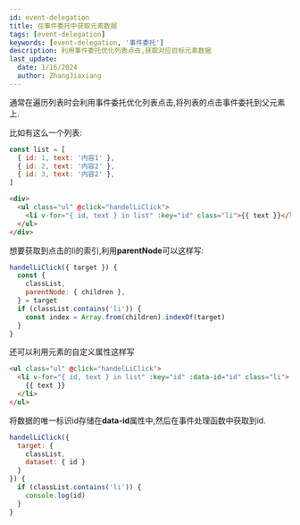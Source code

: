 ```yaml
---
id: event-delegation
title: 在事件委托中获取元素数据
tags: [event-delegation]
keywords: [event-delegation, '事件委托']
description: 利用事件委托优化列表点击,获取对应目标元素数据
last_update:
  date: 1/16/2024
  author: ZhangJiaxiang
---
```


通常在遍历列表时会利用事件委托优化列表点击,将列表的点击事件委托到父元素上.

比如有这么一个列表:

```javascript
const list = [
  { id: 1, text: '内容1' },
  { id: 2, text: '内容2' },
  { id: 3, text: '内容2' },
]
```

```html
<div>
  <ul class="ul" @click="handelLiClick">
    <li v-for="{ id, text } in list" :key="id" class="li">{{ text }}</li>
  </ul>
</div>
```

想要获取到点击的li的索引,利用**parentNode**可以这样写:

```javascript
handelLiClick({ target }) {
  const {
    classList,
    parentNode: { children },
  } = target
  if (classList.contains('li')) {
    const index = Array.from(children).indexOf(target)
  }
}
```

还可以利用元素的自定义属性这样写

```html
<ul class="ul" @click="handelLiClick">
  <li v-for="{ id, text } in list" :key="id" :data-id="id" class="li">
    {{ text }}
  </li>
</ul>
```
将数据的唯一标识id存储在**data-id**属性中,然后在事件处理函数中获取到id.
```javascript
handelLiClick({
  target: {
    classList,
    dataset: { id }
  }
}) {
  if (classList.contains('li')) {
    console.log(id)
  }
}
```
